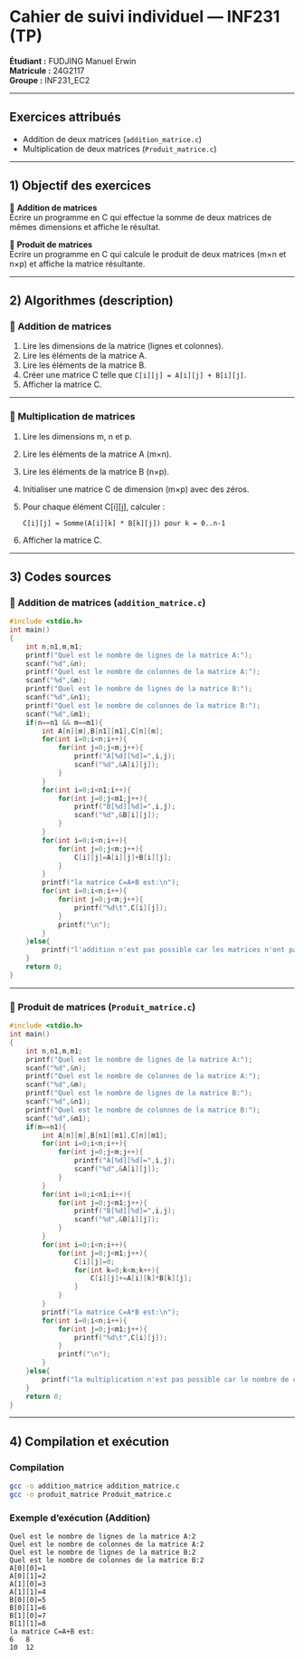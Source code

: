 # Cahier de suivi individuel — INF231 (TP)

**Étudiant :** FUDJING Manuel Erwin  
**Matricule :** 24G2117  
**Groupe :** INF231_EC2  

---

## Exercices attribués

- Addition de deux matrices (`addition_matrice.c`)  
- Multiplication de deux matrices (`Produit_matrice.c`)  

---

## 1) Objectif des exercices  

🔹 **Addition de matrices**  
Écrire un programme en C qui effectue la somme de deux matrices de mêmes dimensions et affiche le résultat.  

🔹 **Produit de matrices**  
Écrire un programme en C qui calcule le produit de deux matrices (m×n et n×p) et affiche la matrice résultante.  

---

## 2) Algorithmes (description)  

### 🔹 Addition de matrices  

1. Lire les dimensions de la matrice (lignes et colonnes).  
2. Lire les éléments de la matrice A.  
3. Lire les éléments de la matrice B.  
4. Créer une matrice C telle que `C[i][j] = A[i][j] + B[i][j]`.  
5. Afficher la matrice C.  

---

### 🔹 Multiplication de matrices  

1. Lire les dimensions m, n et p.  
2. Lire les éléments de la matrice A (m×n).  
3. Lire les éléments de la matrice B (n×p).  
4. Initialiser une matrice C de dimension (m×p) avec des zéros.  
5. Pour chaque élément C[i][j], calculer :  

   ```
   C[i][j] = Somme(A[i][k] * B[k][j]) pour k = 0..n-1
   ```  

6. Afficher la matrice C.  

---

## 3) Codes sources  

### 🔹 Addition de matrices (`addition_matrice.c`)
```c
#include <stdio.h>
int main()
{
    int n,n1,m,m1;
    printf("Quel est le nombre de lignes de la matrice A:");
    scanf("%d",&n);
    printf("Quel est le nombre de colonnes de la matrice A:");
    scanf("%d",&m);
    printf("Quel est le nombre de lignes de la matrice B:");
    scanf("%d",&n1);
    printf("Quel est le nombre de colonnes de la matrice B:");
    scanf("%d",&m1);
    if(n==n1 && m==m1){
        int A[n][m],B[n1][m1],C[n][m];
        for(int i=0;i<n;i++){
            for(int j=0;j<m;j++){
                printf("A[%d][%d]=",i,j);
                scanf("%d",&A[i][j]);
            }
        }
        for(int i=0;i<n1;i++){
            for(int j=0;j<m1;j++){
                printf("B[%d][%d]=",i,j);
                scanf("%d",&B[i][j]);
            }
        }
        for(int i=0;i<n;i++){
            for(int j=0;j<m;j++){
                C[i][j]=A[i][j]+B[i][j];
            }
        }
        printf("la matrice C=A+B est:\n");
        for(int i=0;i<n;i++){
            for(int j=0;j<m;j++){
                printf("%d\t",C[i][j]);
            }
            printf("\n");
        }
    }else{
        printf("l'addition n'est pas possible car les matrices n'ont pas la meme dimension\n");
    }
    return 0;
}
```

---

### 🔹 Produit de matrices (`Produit_matrice.c`)
```c
#include <stdio.h>
int main()
{
    int n,n1,m,m1;
    printf("Quel est le nombre de lignes de la matrice A:");
    scanf("%d",&n);
    printf("Quel est le nombre de colonnes de la matrice A:");
    scanf("%d",&m);
    printf("Quel est le nombre de lignes de la matrice B:");
    scanf("%d",&n1);
    printf("Quel est le nombre de colonnes de la matrice B:");
    scanf("%d",&m1);
    if(m==n1){
        int A[n][m],B[n1][m1],C[n][m1];
        for(int i=0;i<n;i++){
            for(int j=0;j<m;j++){
                printf("A[%d][%d]=",i,j);
                scanf("%d",&A[i][j]);
            }
        }
        for(int i=0;i<n1;i++){
            for(int j=0;j<m1;j++){
                printf("B[%d][%d]=",i,j);
                scanf("%d",&B[i][j]);
            }
        }
        for(int i=0;i<n;i++){
            for(int j=0;j<m1;j++){
                C[i][j]=0;
                for(int k=0;k<m;k++){
                    C[i][j]+=A[i][k]*B[k][j];
                }
            }
        }
        printf("la matrice C=A*B est:\n");
        for(int i=0;i<n;i++){
            for(int j=0;j<m1;j++){
                printf("%d\t",C[i][j]);
            }
            printf("\n");
        }
    }else{
        printf("la multiplication n'est pas possible car le nombre de colonnes de A est different du nombre de lignes de B\n");
    }
    return 0;
}
```

---

## 4) Compilation et exécution  

### Compilation  
```bash
gcc -o addition_matrice addition_matrice.c
gcc -o produit_matrice Produit_matrice.c
```

### Exemple d’exécution (Addition)  
```
Quel est le nombre de lignes de la matrice A:2
Quel est le nombre de colonnes de la matrice A:2
Quel est le nombre de lignes de la matrice B:2
Quel est le nombre de colonnes de la matrice B:2
A[0][0]=1
A[0][1]=2
A[1][0]=3
A[1][1]=4
B[0][0]=5
B[0][1]=6
B[1][0]=7
B[1][1]=8
la matrice C=A+B est:
6   8
10  12
```
